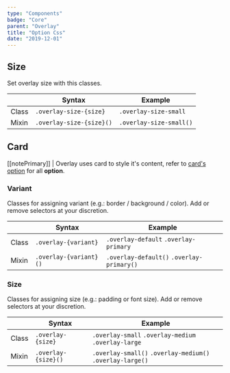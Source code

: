 ```yaml
---
type: "Components"
badge: "Core"
parent: "Overlay"
title: "Option Css"
date: "2019-12-01"
---
```


## Size

Set overlay size with this classes.

<div class="table-scroll">

|                         | Syntax                                    | Example                       |
| ----------------------- | ----------------------------------------- | ----------------------------- |
| Class                   | `.overlay-size-{size}`                        | `.overlay-size-small`             |
| Mixin                   | `.overlay-size-{size}()`                   | `.overlay-size-small()`         |

</div>

<demo>
  <demovanilla src="vanilla/components/overlay/size">
  </demovanilla>
</demo>

## Card

[[notePrimary]]
| Overlay uses card to style it's content, refer to [card's option](/components/card/option) for all **option**.

### Variant

Classes for assigning variant (e.g.: border / background / color). Add or remove selectors at your discretion.

<div class="table-scroll">

|                         | Syntax                                    | Example                       |
| ----------------------- | ----------------------------------------- | ----------------------------- |
| Class                   | `.overlay-{variant}`                     | `.overlay-default` `.overlay-primary` |
| Mixin                   | `.overlay-{variant}()`                   | `.overlay-default()` `.overlay-primary()`        |

</div>

<demo>
  <demovanilla src="vanilla/components/overlay/card-variant">
  </demovanilla>
</demo>

### Size

Classes for assigning size (e.g.: padding or font size). Add or remove selectors at your discretion.

<div class="table-scroll">

|                         | Syntax                                    | Example                       |
| ----------------------- | ----------------------------------------- | ----------------------------- |
| Class                   | `.overlay-{size}`                           | `.overlay-small` `.overlay-medium` `.overlay-large`|
| Mixin                   | `.overlay-{size}()`                         | `.overlay-small()` `.overlay-medium()` `.overlay-large()`         |

</div>

<demo>
  <demovanilla src="vanilla/components/overlay/card-size">
  </demovanilla>
</demo>
